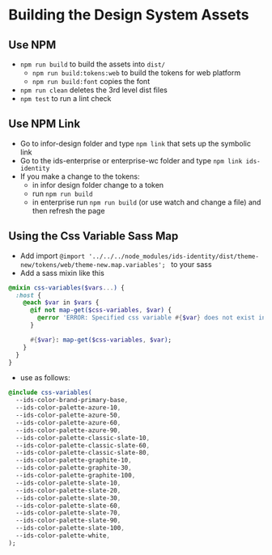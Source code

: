 # Building the Design System Assets

## Use NPM

- `npm run build` to build the assets into `dist/`
    - `npm run build:tokens:web` to build the tokens for web platform
    - `npm run build:font` copies the font
- `npm run clean` deletes the 3rd level dist files
- `npm test` to run a lint check

## Use NPM Link

- Go to infor-design folder and type `npm link` that sets up the symbolic link
- Go to the ids-enterprise or enterprise-wc folder and type `npm link ids-identity`
- If you make a change to the tokens:
    - in infor design folder change to a token
    - run `npm run build`
    - in enterprise run `npm run build` (or use watch and change a file) and then refresh the page

## Using the Css Variable Sass Map

- Add import `@import '../../../node_modules/ids-identity/dist/theme-new/tokens/web/theme-new.map.variables';
` to your sass
- Add a sass mixin like this
```sass
@mixin css-variables($vars...) {
  :host {
    @each $var in $vars {
      @if not map-get($css-variables, $var) {
        @error 'ERROR: Specified css variable #{$var} does not exist in the css-variables map';
      }

      #{$var}: map-get($css-variables, $var);
    }
  }
}
```
- use as follows:
```sass
@include css-variables(
  --ids-color-brand-primary-base,
  --ids-color-palette-azure-10,
  --ids-color-palette-azure-50,
  --ids-color-palette-azure-60,
  --ids-color-palette-azure-90,
  --ids-color-palette-classic-slate-10,
  --ids-color-palette-classic-slate-60,
  --ids-color-palette-classic-slate-80,
  --ids-color-palette-graphite-10,
  --ids-color-palette-graphite-30,
  --ids-color-palette-graphite-100,
  --ids-color-palette-slate-10,
  --ids-color-palette-slate-20,
  --ids-color-palette-slate-30,
  --ids-color-palette-slate-60,
  --ids-color-palette-slate-70,
  --ids-color-palette-slate-90,
  --ids-color-palette-slate-100,
  --ids-color-palette-white,
);
```

